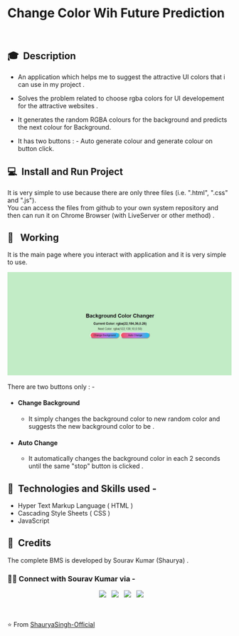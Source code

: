 
# Change Color Wih Future Prediction

<br>

## 🎓 &nbsp;Description

- An application which helps me to suggest the attractive UI colors that i can use in my project .
- Solves the problem related to choose rgba colors for UI developement for the attractive websites .

- It generates the random RGBA colours for the background and predicts the next colour for Background.

-  It has two buttons : - 
Auto generate colour and generate colour on button click.



## 💻 &nbsp;Install and Run Project

It is very simple to use because there are only three files (i.e. ".html", ".css" and ".js").<br> You can access the files from github to your own system repository and then can run it on Chrome Browser (with LiveServer or other method) . <br>




## 🤔 &nbsp; Working 

It is the main page where you interact with application and it is very simple to use.

![./images/](./images/mainPage.JPG)

There are two buttons only : - 

-  #### Change Background  
    -  It simply changes the background color to new random color and suggests the new background color to be .

- #### Auto Change
  - It automatically changes the background color in each 2 seconds until the same "stop" button is clicked .




## 🔧 &nbsp;Technologies and Skills used - 

- Hyper Text Markup Language ( HTML )
- Cascading Style Sheets  ( CSS )
- JavaScript



## 💼 &nbsp;Credits
The complete BMS is developed by Sourav Kumar (Shaurya) .
<h3> 🤝🏻 Connect with Sourav Kumar via -  </h3>

<p align="center">
&nbsp; <a href="https://twitter.com/ShauryaSingh_SK" target="_blank" rel="noopener noreferrer"><img src="https://img.icons8.com/plasticine/100/000000/twitter.png" width="50" /></a>  
&nbsp; <a href="https://www.facebook.com/skumar.varshney.507/" target="_blank" rel="noopener noreferrer"><img src="https://img.icons8.com/plasticine/100/000000/facebook-new.png" width="50" /></a>  
&nbsp; <a href="https://www.linkedin.com/in/imshauryasingh/" target="_blank" rel="noopener noreferrer"><img src="https://img.icons8.com/plasticine/100/000000/linkedin.png" width="50" /></a>
&nbsp; <a href="mailto:souravk48560gmail.com" target="_blank" rel="noopener noreferrer"><img src="https://img.icons8.com/plasticine/100/000000/gmail.png"  width="50" /></a>
</p>


<br><br>
⭐️ From [ShauryaSingh-Official](https://github.com/ShauryaSingh-Official)

   
